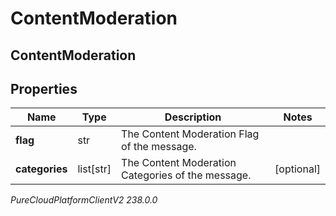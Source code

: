 # ContentModeration

## ContentModeration

## Properties

|Name | Type | Description | Notes|
|------------ | ------------- | ------------- | -------------|
| **flag** | str | The Content Moderation Flag of the message. | |
| **categories** | list[str] | The Content Moderation Categories of the message. | [optional] |



_PureCloudPlatformClientV2 238.0.0_
